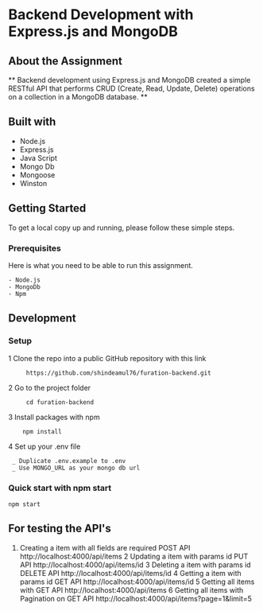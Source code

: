 
# Backend Development with Express.js and MongoDB

## About the Assignment 

**  Backend development using Express.js and MongoDB created a simple RESTful API that performs CRUD (Create, Read, Update, Delete) operations on a collection in a MongoDB database. **

## Built with 

- Node.js
- Express.js
- Java Script
- Mongo Db
- Mongoose
- Winston

## Getting Started

To get a local copy up and running, please follow these simple steps.

 ### Prerequisites
  
   Here is what you need to be able to run this assignment.
    
    - Node.js 
    - MongoDb
    - Npm

## Development 
 
 ### Setup

   1 Clone the repo into a public GitHub repository with this link
      
         https://github.com/shindeamul76/furation-backend.git

   2 Go to the project folder
        
         cd furation-backend

   3 Install packages with npm

        npm install 

   4 Set up your .env file

     _ Duplicate .env.example to .env
     _ Use MONGO_URL as your mongo db url
    

### Quick start with npm start
   
    npm start


## For testing the API's 

1.  Creating a item with all fields are required POST API
     http://localhost:4000/api/items
2   Updating a item with params id  PUT API
     http://localhost:4000/api/items/id
3   Deleting a item with params id  DELETE API
     http://localhost:4000/api/items/id
4   Getting a item with params id  GET API
     http://localhost:4000/api/items/id
5   Getting all items with GET API
     http://localhost:4000/api/items
6   Getting all items with Pagination on GET API
     http://localhost:4000/api/items?page=1&limit=5
      